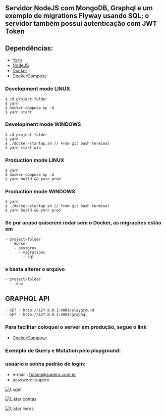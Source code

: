 
## Servidor NodeJS com MongoDB, Graphql e um exemplo de migrations Flyway usando SQL; o servidor também possui autenticação com JWT Token

## Dependências:

- [Yarn](https://yarnpkg.com/pt-BR/)
- [NodeJS](https://nodejs.org/en/)
- [Docker](https://www.docker.com/)
- [DockerCompose](https://docs.docker.com/compose)


### Development mode LINUX
```
$ cd project-folder
$ yarn
$ docker-compose up -d
$ yarn start 
```

### Development mode WINDOWS
```
$ cd project-folder
$ yarn
$ ./docker-startup.sh // From git bash terminal
$ yarn start-win
```

### Production mode LINUX
```
$ yarn
$ docker-compose up -d
$ yarn build && yarn prod 
```

### Production mode WINDOWS
```
$ yarn
$ ./docker-startup.sh // From git bash terminal
$ yarn build && yarn prod 
```

### Se por acaso quiserem rodar sem o Docker, as migrações estão em

```
- project-folder
  - docker
    - postgres
      - migrations
        - sql
```

### e basta alterar o arquivo

```
- project-folder
  - .env 
```

## GRAPHQL API
```
- GET - http://127.0.0.1:9001/playground
- GET - http://127.0.0.1:9001/graphql
```

### Para facilitar coloquei o server em produção, segue o link
  - [DockerCompose](http://209.97.131.195:9001/playground)


### Exemplo de Query e Mutation pelo playground:

### usuário e senha padrão de login:
  - e-mail : fulano@supero.com.br
  - password: supero

![Login](https://raw.githubusercontent.com/vmontanheiro/supero-challenge-server/master/account.png)

![Listar contas](https://raw.githubusercontent.com/vmontanheiro/supero-challenge-server/master/account.png)

![Listar livros](https://raw.githubusercontent.com/vmontanheiro/supero-challenge-server/master/book.png)


